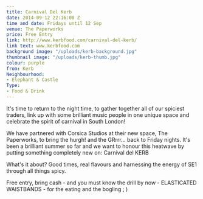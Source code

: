 ```yaml
---
title: Carnival Del Kerb
date: 2014-09-12 22:16:00 Z
time and date: Fridays until 12 Sep
venue: The Paperworks
price: Free Entry
link: http://www.kerbfood.com/carnival-del-kerb/
link text: www.kerbfood.com
background image: "/uploads/kerb-background.jpg"
thumbnail image: "/uploads/kerb-thumb.jpg"
colour: purple
from: Kerb
Neighbourhood:
- Elephant & Castle
Type:
- Food & Drink
---
```


It's time to return to the night time, to gather together all of our spiciest traders, link up with some brilliant music people in one unique space and celebrate the spirit of carnival in South London!

We have partnered with Corsica Studios at their new space, The Paperworks, to bring the hurgh! and the GRrrr... back to Friday nights. It's been a brilliant summer so far and we want to honour this heatwave by putting something completely new on: Carnival del KERB

What's it about? Good times, real flavours and harnessing the energy of SE1 through all things spicy. 

Free entry, bring cash - and you must know the drill by now - ELASTICATED WAISTBANDS - for the eating and the bogling ; )
